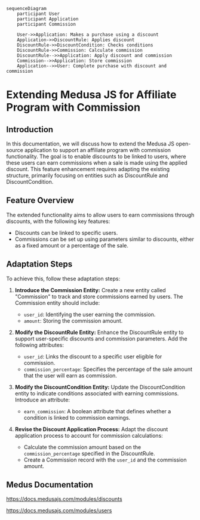 ```mermaid
sequenceDiagram
    participant User
    participant Application
    participant Commission

    User->>Application: Makes a purchase using a discount
    Application->>DiscountRule: Applies discount
    DiscountRule->>DiscountCondition: Checks conditions
    DiscountRule->>Commission: Calculate commission
    DiscountRule-->>Application: Apply discount and commission
    Commission-->>Application: Store commission
    Application-->>User: Complete purchase with discount and commission
```



# Extending Medusa JS for Affiliate Program with Commission

## Introduction

In this documentation, we will discuss how to extend the Medusa JS open-source application to support an affiliate program with commission functionality. The goal is to enable discounts to be linked to users, where these users can earn commissions when a sale is made using the applied discount. This feature enhancement requires adapting the existing structure, primarily focusing on entities such as DiscountRule and DiscountCondition.

## Feature Overview

The extended functionality aims to allow users to earn commissions through discounts, with the following key features:

- Discounts can be linked to specific users.
- Commissions can be set up using parameters similar to discounts, either as a fixed amount or a percentage of the sale.

## Adaptation Steps

To achieve this, follow these adaptation steps:

1. **Introduce the Commission Entity:** Create a new entity called "Commission" to track and store commissions earned by users. The Commission entity should include:
   - `user_id`: Identifying the user earning the commission.
   - `amount`: Storing the commission amount.

2. **Modify the DiscountRule Entity:** Enhance the DiscountRule entity to support user-specific discounts and commission parameters. Add the following attributes:
   - `user_id`: Links the discount to a specific user eligible for commission.
   - `commission_percentage`: Specifies the percentage of the sale amount that the user will earn as commission.

3. **Modify the DiscountCondition Entity:** Update the DiscountCondition entity to indicate conditions associated with earning commissions. Introduce an attribute:
   - `earn_commission`: A boolean attribute that defines whether a condition is linked to commission earnings.

4. **Revise the Discount Application Process:** Adapt the discount application process to account for commission calculations:
   - Calculate the commission amount based on the `commission_percentage` specified in the DiscountRule.
   - Create a Commission record with the `user_id` and the commission amount.

## Medus Documentation

https://docs.medusajs.com/modules/discounts

https://docs.medusajs.com/modules/users
